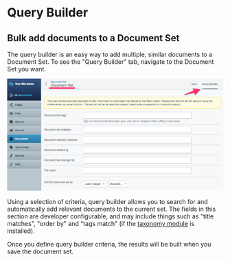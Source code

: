 # Query Builder

## Bulk add documents to a Document Set

The query builder is an easy way to add multiple, similar documents to a Document Set. To see the "Query Builder" tab, navigate to the Document Set you want.

![Example of deleting a document set](_images/query_builder.png)

Using a selection of criteria, query builder allows you to search for and automatically add relevant documents to the current set. The fields in this section are developer configurable, and may include things such as "title matches", "order by" and "tags match" (if the [taxonomy module](http://addons.silverstripe.org/add-ons/silverstripe/taxonomy) is installed).

Once you define query builder criteria, the results will be built when you save the document set.
